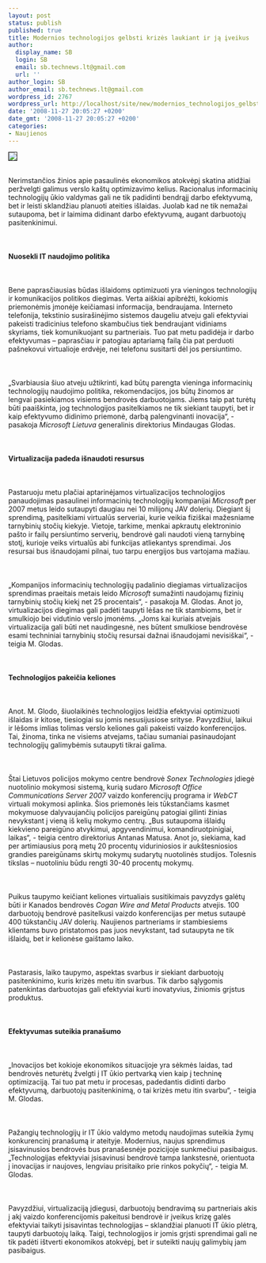 ```yaml
---
layout: post
status: publish
published: true
title: Modernios technologijos gelbsti krizės laukiant ir ją įveikus
author:
  display_name: SB
  login: SB
  email: sb.technews.lt@gmail.com
  url: ''
author_login: SB
author_email: sb.technews.lt@gmail.com
wordpress_id: 2767
wordpress_url: http://localhost/site/new/modernios_technologijos_gelbsti_krizes_laukiant_ir_ja_iveikus/
date: '2008-11-27 20:05:27 +0200'
date_gmt: '2008-11-27 20:05:27 +0200'
categories:
- Naujienos
---
```

<div class="imgright"><img src="http://tbn1.google.com/images?q=tbn:t58hEU7oAZPY9M:http://blogs.zdnet.com/projectfailures/images/bad-leadership-causes-failed-it.jpg" border="1"></div>
<p><br>Nerimstančios žinios apie pasaulinės ekonomikos atokvėpį skatina atidžiai peržvelgti galimus verslo kaštų optimizavimo kelius. Racionalus informacinių technologijų ūkio valdymas gali ne tik padidinti bendrąjį darbo efektyvumą, bet ir leisti sklandžiau planuoti ateities išlaidas. Juolab kad ne tik nemažai sutaupoma, bet ir laimima didinant darbo efektyvumą, augant darbuotojų pasitenkinimui.<br />
<br><br />
<br><b>Nuosekli IT naudojimo politika</b><br />
<br><br />
<br>Bene paprasčiausias būdas išlaidoms optimizuoti yra vieningos technologijų ir komunikacijos politikos diegimas. Verta aiškiai apibrėžti, kokiomis priemonėmis įmonėje keičiamasi informacija, bendraujama. Interneto telefonija, tekstinio susirašinėjimo sistemos daugeliu atveju gali efektyviai pakeisti tradicinius telefono skambučius tiek bendraujant vidiniams skyriams, tiek komunikuojant su partneriais. Tuo pat metu padidėja ir darbo efektyvumas – paprasčiau ir patogiau aptariamą failą čia pat perduoti pašnekovui virtualioje erdvėje, nei telefonu susitarti dėl jos persiuntimo.<br />
<br><br />
<br>„Svarbiausia šiuo atveju užtikrinti, kad būtų parengta vieninga informacinių technologijų naudojimo politika, rekomendacijos, jos būtų žinomos ar lengvai pasiekiamos visiems bendrovės darbuotojams. Jiems taip pat turėtų būti paaiškinta, jog technologijos pasitelkiamos ne tik siekiant taupyti, bet ir kaip efektyvumo didinimo priemonė, darbą palengvinanti inovacija“, - pasakoja <i>Microsoft Lietuva</i> generalinis direktorius Mindaugas Glodas.<br />
<br><br />
<br><b>Virtualizacija padeda išnaudoti resursus</b><br />
<br><br />
<br>Pastaruoju metu plačiai aptarinėjamos virtualizacijos technologijos panaudojimas pasaulinei informacinių technologijų kompanijai <i>Microsoft</i> per 2007 metus leido sutaupyti daugiau nei 10 milijonų JAV dolerių. Diegiant šį sprendimą, pasitelkiami virtualūs serveriai, kurie veikia fiziškai mažesniame tarnybinių stočių kiekyje. Vietoje, tarkime, menkai apkrautų elektroninio pašto ir failų persiuntimo serverių, bendrovė gali naudoti vieną tarnybinę stotį, kurioje veiks virtualūs abi funkcijas atliekantys sprendimai. Jos resursai bus išnaudojami pilnai, tuo tarpu energijos bus vartojama mažiau.<br />
<br><br />
<br>„Kompanijos informacinių technologijų padalinio diegiamas virtualizacijos sprendimas praeitais metais leido <i>Microsoft</i> sumažinti naudojamų fizinių tarnybinių stočių kiekį net 25 procentais“, - pasakoja M. Glodas. Anot jo, virtualizacijos diegimas gali padėti taupyti lėšas ne tik stambioms, bet ir smulkiojo bei vidutinio verslo įmonėms. „Joms kai kuriais atvejais virtualizacija gali būti net naudingesnė, nes būtent smulkiose bendrovėse esami techniniai tarnybinių stočių resursai dažnai išnaudojami nevisiškai“, - teigia M. Glodas.<br />
<br><br />
<br><b>Technologijos pakeičia keliones</b><br />
<br><br />
<br>Anot. M. Glodo, šiuolaikinės technologijos leidžia efektyviai optimizuoti išlaidas ir kitose, tiesiogiai su jomis nesusijusiose srityse. Pavyzdžiui, laikui ir lėšoms imlias tolimas verslo keliones gali pakeisti vaizdo konferencijos. Tai, žinoma, tinka ne visiems atvejams, tačiau sumaniai pasinaudojant technologijų galimybėmis sutaupyti tikrai galima.<br />
<br><br />
<br>Štai Lietuvos policijos mokymo centre bendrovė <i>Sonex Technologies</i> įdiegė nuotolinio mokymosi sistemą, kurią sudaro <i>Microsoft Office Communications Server 2007</i> vaizdo konferencijų programa ir <i>WebCT</i> virtuali mokymosi aplinka. Šios priemonės leis tūkstančiams kasmet mokymuose dalyvaujančių policijos pareigūnų patogiai gilinti žinias nevykstant į vieną iš kelių mokymo centrų. „Bus sutaupoma išlaidų kiekvieno pareigūno atvykimui, apgyvendinimui, komandiruotpinigiai, laikas“, - teigia centro direktorius Antanas Matusa. Anot jo, siekiama, kad per artimiausius porą metų 20 procentų viduriniosios ir aukštesniosios grandies pareigūnams skirtų mokymų sudarytų nuotolinės studijos. Tolesnis tikslas – nuotoliniu būdu rengti 30-40 procentų mokymų.<br />
<br><br />
<br>Puikus taupymo keičiant keliones virtualiais susitikimais pavyzdys galėtų būti ir Kanados bendrovės <i>Cogan Wire and Metal Products</i> atvejis. 100 darbuotojų bendrovė pasitelkusi vaizdo konferencijas per metus sutaupė 400 tūkstančių JAV dolerių. Naujienos partneriams ir stambiesiems klientams buvo pristatomos pas juos nevykstant, tad sutaupyta ne tik išlaidų, bet ir kelionėse gaištamo laiko.<br />
<br><br />
<br>Pastarasis, laiko taupymo, aspektas svarbus ir siekiant darbuotojų pasitenkinimo, kuris krizės metu itin svarbus. Tik darbo sąlygomis patenkintas darbuotojas gali efektyviai kurti inovatyvius, žiniomis grįstus produktus.<br />
<br><br />
<br><b>Efektyvumas suteikia pranašumo</b><br />
<br><br />
<br>„Inovacijos bet kokioje ekonomikos situacijoje yra sėkmės laidas, tad bendrovės neturėtų žvelgti į IT ūkio pertvarką vien kaip į techninę optimizaciją. Tai tuo pat metu ir procesas, padedantis didinti darbo efektyvumą, darbuotojų pasitenkinimą, o tai krizės metu itin svarbu“, - teigia M. Glodas.<br />
<br><br />
<br>Pažangių technologijų ir IT ūkio valdymo metodų naudojimas suteikia žymų konkurencinį pranašumą ir ateityje. Modernius, naujus sprendimus įsisavinusios bendrovės bus pranašesnėje pozicijoje sunkmečiui pasibaigus. „Technologijas efektyviai įsisavinusi bendrovė tampa lankstesnė, orientuota į inovacijas ir naujoves, lengviau prisitaiko prie rinkos pokyčių“, - teigia M. Glodas.<br />
<br><br />
<br>Pavyzdžiui, virtualizaciją įdiegusi, darbuotojų bendravimą su partneriais akis į akį vaizdo konferencijomis pakeitusi bendrovė ir įveikus krizę galės efektyviai taikyti įsisavintas technologijas – sklandžiai planuoti IT ūkio plėtrą, taupyti darbuotojų laiką. Taigi, technologijos ir jomis grįsti sprendimai gali ne tik padėti ištverti ekonomikos atokvėpį, bet ir suteikti naujų galimybių jam pasibaigus.<br />
<br><br />
<br><br />
<br></p>
